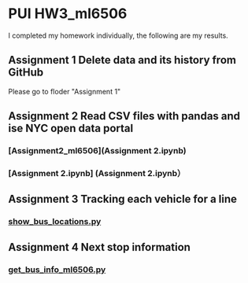 # PUI HW3_ml6506
I completed my homework individually, the following are my results.
## Assignment 1 Delete data and its history from GitHub
Please go to floder "Assignment 1"
## Assignment 2 Read CSV files with pandas and ise NYC open data portal
### [Assignment2_ml6506](Assignment 2.ipynb)
### [Assignment 2.ipynb] (Assignment 2.ipynb）
## Assignment 3 Tracking each vehicle for a line
### [show\_bus_locations.py](show_bus_locations_ml6506.py)
## Assignment 4 Next stop information
### [get_bus_info_ml6506.py](get_bus_info_ml6506.py)
